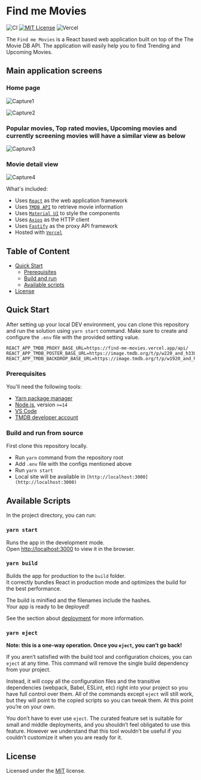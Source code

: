 # Find me Movies

![CI][ci-url]
[![MIT License][license-shield]][license-url]
![Vercel](http://therealsujitk-vercel-badge.vercel.app/?app=find-me-movies)

The `Find me Movies` is a React based web application built on top of the The Movie DB API. The application will easily help you to find Trending and Upcoming Movies. 

## Main application screens

### Home page

![Capture1](https://user-images.githubusercontent.com/32380979/118348897-e5b5f480-b56a-11eb-9682-5daf0320cbc4.PNG)

![Capture2](https://user-images.githubusercontent.com/32380979/118348902-eb133f00-b56a-11eb-8ffc-5e9b2e047525.PNG)

### Popular movies, Top rated movies, Upcoming movies and currently screening movies will have a similar view as below

![Capture3](https://user-images.githubusercontent.com/32380979/118348939-27469f80-b56b-11eb-8088-6718edb0e71a.PNG)

### Movie detail view

![Capture4](https://user-images.githubusercontent.com/32380979/118348951-3d546000-b56b-11eb-9a60-2067ba5705d1.PNG)

What's included:

- Uses [`React`](https://reactjs.org/) as the web application framework
- Uses [`TMDB API`](https://developers.themoviedb.org/3/getting-started/introduction) to retrieve movie information
- Uses [`Material UI`](https://material-ui.com/) to style the components
- Uses [`Axios`](https://www.npmjs.com/package/axios) as the HTTP client
- Uses [`Fastify`](https://www.fastify.io/) as the proxy API framework
- Hosted with [`Vercel`](https://vercel.com/)

## Table of Content

- [Quick Start](#quick-start)
  - [Prerequisites](#prerequisites)
  - [Build and run](#build-and-run-from-source)
  - [Available scripts](#available-scripts)
- [License](#license)

## Quick Start

After setting up your local DEV environment, you can clone this repository and run the solution using `yarn start` command. Make sure to create and configure the `.env` file with the provided setting value.

```
REACT_APP_TMDB_PROXY_BASE_URL=https://find-me-movies.vercel.app/api/
REACT_APP_TMDB_POSTER_BASE_URL=https://image.tmdb.org/t/p/w220_and_h330_face/
REACT_APP_TMDB_BACKDROP_BASE_URL=https://image.tmdb.org/t/p/w1920_and_h800_multi_faces/
```

### Prerequisites

You'll need the following tools:

- [Yarn package manager](https://yarnpkg.com/getting-started/install)
- [Node.js](https://nodejs.org/en/), version `>=14`
- [VS Code](https://code.visualstudio.com/)
- [TMDB developer account](https://www.themoviedb.org/signup)


### Build and run from source

First clone this repository locally.

- Run `yarn` command from the repository root
- Add `.env` file with the configs mentioned above
- Run `yarn start`
- Local site will be available in `[http://localhost:3000](http://localhost:3000)`

## Available Scripts

In the project directory, you can run:

### `yarn start`

Runs the app in the development mode.<br />
Open [http://localhost:3000](http://localhost:3000) to view it in the browser.

### `yarn build`

Builds the app for production to the `build` folder.<br />
It correctly bundles React in production mode and optimizes the build for the best performance.

The build is minified and the filenames include the hashes.<br />
Your app is ready to be deployed!

See the section about [deployment](https://facebook.github.io/create-react-app/docs/deployment) for more information.

### `yarn eject`

**Note: this is a one-way operation. Once you `eject`, you can’t go back!**

If you aren’t satisfied with the build tool and configuration choices, you can `eject` at any time. This command will remove the single build dependency from your project.

Instead, it will copy all the configuration files and the transitive dependencies (webpack, Babel, ESLint, etc) right into your project so you have full control over them. All of the commands except `eject` will still work, but they will point to the copied scripts so you can tweak them. At this point you’re on your own.

You don’t have to ever use `eject`. The curated feature set is suitable for small and middle deployments, and you shouldn’t feel obligated to use this feature. However we understand that this tool wouldn’t be useful if you couldn’t customize it when you are ready for it.

## License

Licensed under the [MIT](LICENSE) license.

[ci-url]: https://github.com/gayankanishka/find-me-movies/workflows/CI/badge.svg
[contributors-shield]: https://img.shields.io/badge/CONTRIBUTORS-green.svg
[contributors-url]: https://github.com/gayankanishka/find-me-movies/graphs/contributors
[forks-shield]: https://img.shields.io/badge/FORKS-blue.svg
[forks-url]: https://github.com/gayankanishka/find-me-movies/network/members
[stars-shield]: https://img.shields.io/badge/STARS-blue.svg
[stars-url]: https://github.com/gayankanishka/find-me-movies/stargazers
[issues-shield]: https://img.shields.io/badge/ISSUES-orange.svg
[issues-url]: https://github.com/gayankanishka/find-me-movies/issues
[license-shield]: https://img.shields.io/badge/License-MIT-blue.svg
[license-url]: https://github.com/gayankanishka/find-me-movies/blob/master/LICENSE

<!-- [product-screenshot]: images/screenshot.png -->
